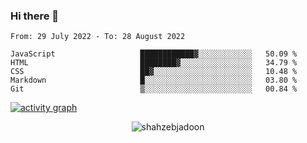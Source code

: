 ### Hi there 👋

<!--START_SECTION:waka-->

```text
From: 29 July 2022 - To: 28 August 2022

JavaScript                   ████████████▓░░░░░░░░░░░░   50.09 %
HTML                         ████████▓░░░░░░░░░░░░░░░░   34.79 %
CSS                          ██▓░░░░░░░░░░░░░░░░░░░░░░   10.48 %
Markdown                     █░░░░░░░░░░░░░░░░░░░░░░░░   03.80 %
Git                          ▒░░░░░░░░░░░░░░░░░░░░░░░░   00.84 %
```

<!--END_SECTION:waka-->

<!--
For more information regarding WakaTime, go to https://github.com/athul/waka-readme#new-to-wakatime
-->

[![activity graph](https://activity-graph.herokuapp.com/graph?username=shahzeb-jadoon&custom_title=Shahzeb's%20Activity%20Graph&theme=github-light&hide_border=true)](https://github.com/ashutosh00710/github-readme-activity-graph)

<p align="center"> <img src="https://github-readme-stats.vercel.app/api?username=shahzeb-jadoon&show_icons=true&theme=dracula" alt="shahzebjadoon" />

<!--
**shahzeb-jadoon/shahzeb-jadoon** is a ✨ _special_ ✨ repository because its `README.md` (this file) appears on your GitHub profile.

Here are some ideas to get you started:

- 🔭 I’m currently working on ...
- 🌱 I’m currently learning ...
- 👯 I’m looking to collaborate on ...
- 🤔 I’m looking for help with ...
- 💬 Ask me about ...
- 📫 How to reach me: ...
- 😄 Pronouns: ...
- ⚡ Fun fact: ...
-->
